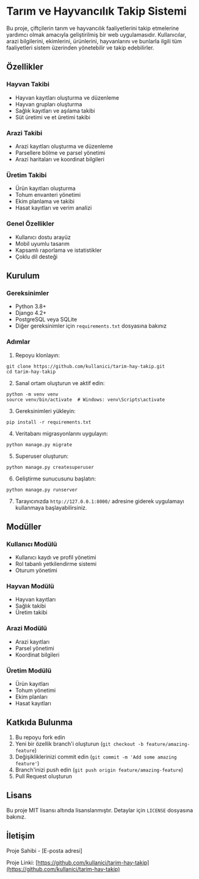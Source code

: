 # Tarım ve Hayvancılık Takip Sistemi

Bu proje, çiftçilerin tarım ve hayvancılık faaliyetlerini takip etmelerine yardımcı olmak amacıyla geliştirilmiş bir web uygulamasıdır. Kullanıcılar, arazi bilgilerini, ekimlerini, ürünlerini, hayvanlarını ve bunlarla ilgili tüm faaliyetleri sistem üzerinden yönetebilir ve takip edebilirler.

## Özellikler

### Hayvan Takibi
- Hayvan kayıtları oluşturma ve düzenleme
- Hayvan grupları oluşturma
- Sağlık kayıtları ve aşılama takibi
- Süt üretimi ve et üretimi takibi

### Arazi Takibi
- Arazi kayıtları oluşturma ve düzenleme
- Parsellere bölme ve parsel yönetimi
- Arazi haritaları ve koordinat bilgileri

### Üretim Takibi
- Ürün kayıtları oluşturma
- Tohum envanteri yönetimi
- Ekim planlama ve takibi
- Hasat kayıtları ve verim analizi

### Genel Özellikler
- Kullanıcı dostu arayüz
- Mobil uyumlu tasarım
- Kapsamlı raporlama ve istatistikler
- Çoklu dil desteği

## Kurulum

### Gereksinimler
- Python 3.8+
- Django 4.2+
- PostgreSQL veya SQLite
- Diğer gereksinimler için `requirements.txt` dosyasına bakınız

### Adımlar

1. Repoyu klonlayın:
```
git clone https://github.com/kullanici/tarim-hay-takip.git
cd tarim-hay-takip
```

2. Sanal ortam oluşturun ve aktif edin:
```
python -m venv venv
source venv/bin/activate  # Windows: venv\Scripts\activate
```

3. Gereksinimleri yükleyin:
```
pip install -r requirements.txt
```

4. Veritabanı migrasyonlarını uygulayın:
```
python manage.py migrate
```

5. Superuser oluşturun:
```
python manage.py createsuperuser
```

6. Geliştirme sunucusunu başlatın:
```
python manage.py runserver
```

7. Tarayıcınızda `http://127.0.0.1:8000/` adresine giderek uygulamayı kullanmaya başlayabilirsiniz.

## Modüller

### Kullanıcı Modülü
- Kullanıcı kaydı ve profil yönetimi
- Rol tabanlı yetkilendirme sistemi
- Oturum yönetimi

### Hayvan Modülü
- Hayvan kayıtları
- Sağlık takibi
- Üretim takibi

### Arazi Modülü
- Arazi kayıtları
- Parsel yönetimi
- Koordinat bilgileri

### Üretim Modülü
- Ürün kayıtları
- Tohum yönetimi
- Ekim planları
- Hasat kayıtları

## Katkıda Bulunma

1. Bu repoyu fork edin
2. Yeni bir özellik branch'i oluşturun (`git checkout -b feature/amazing-feature`)
3. Değişikliklerinizi commit edin (`git commit -m 'Add some amazing feature'`)
4. Branch'inizi push edin (`git push origin feature/amazing-feature`)
5. Pull Request oluşturun

## Lisans

Bu proje MIT lisansı altında lisanslanmıştır. Detaylar için `LICENSE` dosyasına bakınız.

## İletişim

Proje Sahibi - [E-posta adresi]

Proje Linki: [https://github.com/kullanici/tarim-hay-takip](https://github.com/kullanici/tarim-hay-takip) 